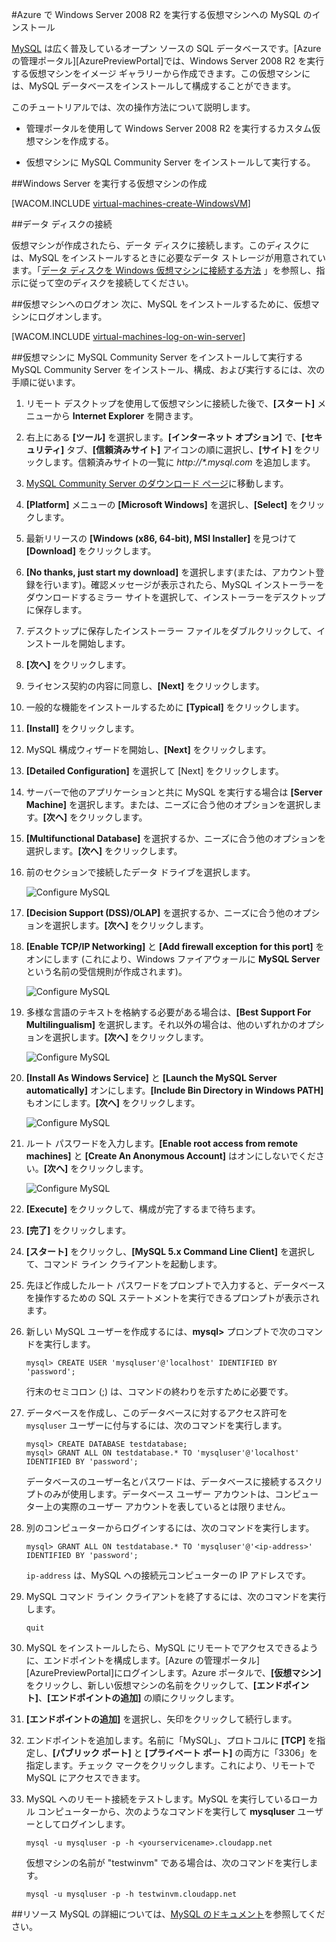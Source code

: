 ﻿<properties urlDisplayName="Install MySQL" pageTitle="Azure 上で MySQL を実行する仮想マシンの作成 " metaKeywords="Azure virtual machines, Azure Windows Server, Azure installing MySQL, Azure configuring MySQL, Azure databases" description="Create an Azure virtual machine running Windows Server 2008 R2, and then install and configure a MySQL database on the virtual machine." metaCanonical="" services="virtual-machines" documentationCenter="" title="Install MySQL on a virtual machine running Windows Server 2008 R2 in Azure" authors="kathydav" solutions="" manager="timlt" editor="tysonn" />

<tags ms.service="virtual-machines" ms.workload="infrastructure-services" ms.tgt_pltfrm="vm-windows" ms.devlang="na" ms.topic="article" ms.date="10/23/2014" ms.author="kathydav" />


#Azure で Windows Server 2008 R2 を実行する仮想マシンへの MySQL のインストール

[MySQL](http://www.mysql.com)  は広く普及しているオープン ソースの SQL データベースです。[Azure の管理ポータル][AzurePreviewPortal]では、Windows Server 2008 R2 を実行する仮想マシンをイメージ ギャラリーから作成できます。この仮想マシンには、MySQL データベースをインストールして構成することができます。

このチュートリアルでは、次の操作方法について説明します。

- 管理ポータルを使用して Windows Server 2008 R2 を実行するカスタム仮想マシンを作成する。

- 仮想マシンに MySQL Community Server をインストールして実行する。

##Windows Server を実行する仮想マシンの作成

[WACOM.INCLUDE [virtual-machines-create-WindowsVM](../includes/virtual-machines-create-WindowsVM.md)]

##データ ディスクの接続

仮想マシンが作成されたら、データ ディスクに接続します。このディスクには、MySQL をインストールするときに必要なデータ ストレージが用意されています。「[データ ディスクを Windows 仮想マシンに接続する方法](http://azure.microsoft.com/ja-jp/documentation/articles/storage-windows-attach-disk/) 」を参照し、指示に従って空のディスクを接続してください。

##仮想マシンへのログオン
次に、MySQL をインストールするために、仮想マシンにログオンします。

[WACOM.INCLUDE [virtual-machines-log-on-win-server](../includes/virtual-machines-log-on-win-server.md)]

##仮想マシンに MySQL Community Server をインストールして実行する
MySQL Community Server をインストール、構成、および実行するには、次の手順に従います。

1. リモート デスクトップを使用して仮想マシンに接続した後で、**[スタート]** メニューから **Internet Explorer** を開きます。 

2. 右上にある **[ツール]** を選択します。**[インターネット オプション]** で、**[セキュリティ]** タブ、**[信頼済みサイト]** アイコンの順に選択し、**[サイト]** をクリックします。信頼済みサイトの一覧に *http://\*.mysql.com* を追加します。

3. [MySQL Community Server のダウンロード ページ][MySQLDownloads]に移動します。

4. **[Platform]** メニューの **[Microsoft Windows]** を選択し、**[Select]** をクリックします。

5. 最新リリースの **[Windows (x86, 64-bit), MSI Installer]** を見つけて **[Download]** をクリックします。 

6. **[No thanks, just start my download]** を選択します(または、アカウント登録を行います)。確認メッセージが表示されたら、MySQL インストーラーをダウンロードするミラー サイトを選択して、インストーラーをデスクトップに保存します。

7. デスクトップに保存したインストーラー ファイルをダブルクリックして、インストールを開始します。

8. **[次へ]** をクリックします。

9. ライセンス契約の内容に同意し、**[Next]** をクリックします。

10. 一般的な機能をインストールするために **[Typical]** をクリックします。

11. **[Install]** をクリックします。

12. MySQL 構成ウィザードを開始し、**[Next]** をクリックします。

13. **[Detailed Configuration]** を選択して [Next] をクリックします。

14. サーバーで他のアプリケーションと共に MySQL を実行する場合は **[Server Machine]** を選択します。または、ニーズに合う他のオプションを選択します。**[次へ]** をクリックします。

15. **[Multifunctional Database]** を選択するか、ニーズに合う他のオプションを選択します。**[次へ]** をクリックします。

16. 前のセクションで接続したデータ ドライブを選択します。

	![Configure MySQL][MySQLConfig5]

17. **[Decision Support (DSS)/OLAP]** を選択するか、ニーズに合う他のオプションを選択します。**[次へ]** をクリックします。

18. **[Enable TCP/IP Networking]** と **[Add firewall exception for this port]** をオンにします (これにより、Windows ファイアウォールに **MySQL Server** という名前の受信規則が作成されます)。

	![Configure MySQL][MySQLConfig7]

19. 多様な言語のテキストを格納する必要がある場合は、**[Best Support For Multilingualism]** を選択します。それ以外の場合は、他のいずれかのオプションを選択します。**[次へ]** をクリックします。

	![Configure MySQL][MySQLConfig8]

20. **[Install As Windows Service]** と **[Launch the MySQL Server automatically]** オンにします。**[Include Bin Directory in Windows PATH]** もオンにします。**[次へ]** をクリックします。

	![Configure MySQL][MySQLConfig9]

21. ルート パスワードを入力します。**[Enable root access from remote machines]** と **[Create An Anonymous Account]** はオンにしないでください。**[次へ]** をクリックします。

	![Configure MySQL][MySQLConfig10]

22. **[Execute]** をクリックして、構成が完了するまで待ちます。

23. **[完了]** をクリックします。

24. **[スタート]** をクリックし、**[MySQL 5.x Command Line Client]** を選択して、コマンド ライン クライアントを起動します。

25.  先ほど作成したルート パスワードをプロンプトで入力すると、データベースを操作するための SQL ステートメントを実行できるプロンプトが表示されます。

26. 新しい MySQL ユーザーを作成するには、**mysql>** プロンプトで次のコマンドを実行します。

		mysql> CREATE USER 'mysqluser'@'localhost' IDENTIFIED BY 'password';

	行末のセミコロン (;) は、コマンドの終わりを示すために必要です。

27. データベースを作成し、このデータベースに対するアクセス許可を `mysqluser` ユーザーに付与するには、次のコマンドを実行します。

		mysql> CREATE DATABASE testdatabase;
		mysql> GRANT ALL ON testdatabase.* TO 'mysqluser'@'localhost' IDENTIFIED BY 'password';

	データベースのユーザー名とパスワードは、データベースに接続するスクリプトのみが使用します。データベース ユーザー アカウントは、コンピューター上の実際のユーザー アカウントを表しているとは限りません。

28. 別のコンピューターからログインするには、次のコマンドを実行します。

		mysql> GRANT ALL ON testdatabase.* TO 'mysqluser'@'<ip-address>' IDENTIFIED BY 'password';

	`ip-address` は、MySQL への接続元コンピューターの IP アドレスです。
	
29. MySQL コマンド ライン クライアントを終了するには、次のコマンドを実行します。

		quit

30. MySQL をインストールしたら、MySQL にリモートでアクセスできるように、エンドポイントを構成します。[Azure の管理ポータル][AzurePreviewPortal]にログインします。Azure ポータルで、**[仮想マシン]** をクリックし、新しい仮想マシンの名前をクリックして、**[エンドポイント]**、**[エンドポイントの追加]** の順にクリックします。

31. **[エンドポイントの追加]** を選択し、矢印をクリックして続行します。
	

32. エンドポイントを追加します。名前に「MySQL」、プロトコルに **[TCP]** を指定し、**[パブリック ポート]** と **[プライベート ポート]** の両方に「3306」を指定します。チェック マークをクリックします。これにより、リモートで MySQL にアクセスできます。
	

33. MySQL へのリモート接続をテストします。MySQL を実行しているローカル コンピューターから、次のようなコマンドを実行して **mysqluser** ユーザーとしてログインします。

		mysql -u mysqluser -p -h <yourservicename>.cloudapp.net

	仮想マシンの名前が "testwinvm" である場合は、次のコマンドを実行します。

		mysql -u mysqluser -p -h testwinvm.cloudapp.net

##リソース
MySQL の詳細については、[MySQL のドキュメント](http://dev.mysql.com/doc/)を参照してください。

[AzurePortal]: http://manage.windowsazure.com
[MySQLDownloads]: http://www.mysql.com/downloads/mysql/


[MySQLConfig5]: ./media/virtual-machines-mysql-windows-server-2008r2/MySQLConfig5.png
[MySQLConfig7]: ./media/virtual-machines-mysql-windows-server-2008r2/MySQLConfig7.png
[MySQLConfig8]: ./media/virtual-machines-mysql-windows-server-2008r2/MySQLConfig8.png
[MySQLConfig9]: ./media/virtual-machines-mysql-windows-server-2008r2/MySQLConfig9.png
[MySQLConfig10]: ./media/virtual-machines-mysql-windows-server-2008r2/MySQLConfig10.png


<!--HONumber=35.1-->
